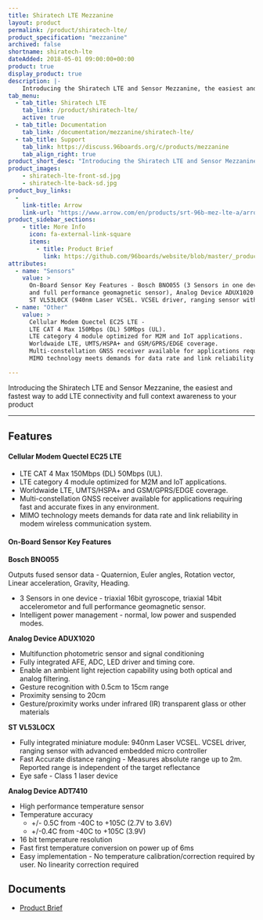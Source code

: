 ```yaml
---
title: Shiratech LTE Mezzanine
layout: product
permalink: /product/shiratech-lte/
product_specification: "mezzanine"
archived: false
shortname: shiratech-lte
dateAdded: 2018-05-01 09:00:00+00:00
product: true
display_product: true
description: |-
    Introducing the Shiratech LTE and Sensor Mezzanine, the easiest and fastest way to add LTE connectivity and full context awareness to your product
tab_menu:
  - tab_title: Shiratech LTE
    tab_link: /product/shiratech-lte/
    active: true
  - tab_title: Documentation
    tab_link: /documentation/mezzanine/shiratech-lte/
  - tab_title: Support
    tab_link: https://discuss.96boards.org/c/products/mezzanine
    tab_align_right: true
product_short_desc: "Introducing the Shiratech LTE and Sensor Mezzanine, the easiest and fastest way to add LTE connectivity and full context awareness to your product"
product_images:
    - shiratech-lte-front-sd.jpg
    - shiratech-lte-back-sd.jpg
product_buy_links:
  -
    link-title: Arrow
    link-url: "https://www.arrow.com/en/products/srt-96b-mez-lte-a/arrow-development-tools"
product_sidebar_sections:
    - title: More Info
      icon: fa-external-link-square
      items:
        - title: Product Brief
          link: https://github.com/96boards/website/blob/master/_product/mezzanine/shiratech-lte/files/shiratech-brief.pdf
attributes:
  - name: "Sensors"
    value: >
      On-Board Sensor Key Features - Bosch BNO055 (3 Sensors in one device - triaxial 16bit gyroscope, triaxial 14bit accelerometor
      and full performance geomagnetic sensor), Analog Device ADUX1020 (Multifunction photometric sensor and signal conditioning),
      ST VL53L0CX (940nm Laser VCSEL. VCSEL driver, ranging sensor with advanced embedded micro controller) and Analog Device ADT7410 (High performance temperature sensor)
  - name: "Other"
    value: >
      Cellular Modem Quectel EC25 LTE -
      LTE CAT 4 Max 150Mbps (DL) 50Mbps (UL).
      LTE category 4 module optimized for M2M and IoT applications.
      Worldwaide LTE, UMTS/HSPA+ and GSM/GPRS/EDGE coverage.
      Multi-constellation GNSS receiver available for applications requiring fast and accurate fixes in any environment.
      MIMO technology meets demands for data rate and link reliability in modem wireless communication system.

---
```

Introducing the Shiratech LTE and Sensor Mezzanine, the easiest and fastest way to add LTE connectivity and full context awareness to your product

***

## Features

#### Cellular Modem Quectel EC25 LTE

- LTE CAT 4 Max 150Mbps (DL) 50Mbps (UL).
- LTE category 4 module optimized for M2M and IoT applications.
- Worldwaide LTE, UMTS/HSPA+ and GSM/GPRS/EDGE coverage.
- Multi-constellation GNSS receiver available for applications requiring fast and accurate fixes in any environment.
- MIMO technology meets demands for data rate and link reliability in modem wireless communication system.

#### On-Board Sensor Key Features

**Bosch BNO055**

Outputs fused sensor data - Quaternion, Euler angles, Rotation vector, Linear acceleration, Gravity, Heading.

- 3 Sensors in one device - triaxial 16bit gyroscope, triaxial 14bit accelerometor and full performance geomagnetic sensor.
- Intelligent power management - normal, low power and suspended modes.

**Analog Device ADUX1020**

- Multifunction photometric sensor and signal conditioning
- Fully integrated AFE, ADC, LED driver and timing core.
- Enable an ambient light rejection capability using both optical and analog filtering.
- Gesture recognition with 0.5cm to 15cm range
- Proximity sensing to 20cm
- Gesture/proximity works under infrared (IR) transparent glass or other materials

**ST VL53L0CX**

- Fully integrated miniature module: 940nm Laser VCSEL. VCSEL driver, ranging sensor with advanced embedded micro controller
- Fast Accurate distance ranging - Measures absolute range up to 2m. Reported range is independent of the target reflectance
- Eye safe - Class 1 laser device

**Analog Device ADT7410**

- High performance temperature sensor
- Temperature accuracy
   - +/- 0.5C from -40C to +105C (2.7V to 3.6V)
   - +/-0.4C from -40C to +105C (3.9V)
- 16 bit temperature resolution
- Fast first temperature conversion on power up of 6ms
- Easy implementation - No temperature calibration/correction required by user. No linearity correction required

## Documents

- [Product Brief](https://github.com/96boards/website/blob/master/_product/mezzanine/shiratech-lte/files/shiratech-brief.pdf)
